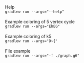 Help
\
`gradlew run --args="--help"`
\
\
Example coloring of 5 vertex cycle\
`gradlew run --args="EhEG"`
\
\
Example coloring of k5\
`gradlew run --args="D~{"`
\
\
File example\
`gradlew run --args="-f ./graph.g6"`

